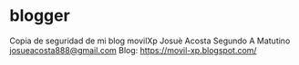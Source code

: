 # blogger
Copia de seguridad de mi blog movilXp
Josuè Acosta 
Segundo A Matutino 
josueacosta888@gmail.com
Blog: https://movil-xp.blogspot.com/
